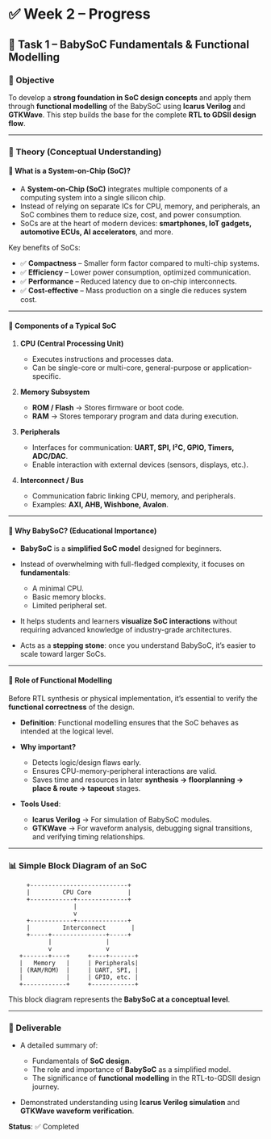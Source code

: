 # ✅ Week 2 – Progress

## 📌 Task 1 – BabySoC Fundamentals & Functional Modelling

### 🎯 Objective

To develop a **strong foundation in SoC design concepts** and apply them through **functional modelling** of the BabySoC using **Icarus Verilog** and **GTKWave**. This step builds the base for the complete **RTL to GDSII design flow**.

---

### 📖 Theory (Conceptual Understanding)

#### 🔹 What is a System-on-Chip (SoC)?

* A **System-on-Chip (SoC)** integrates multiple components of a computing system into a single silicon chip.
* Instead of relying on separate ICs for CPU, memory, and peripherals, an SoC combines them to reduce size, cost, and power consumption.
* SoCs are at the heart of modern devices: **smartphones, IoT gadgets, automotive ECUs, AI accelerators**, and more.

Key benefits of SoCs:

* ✅ **Compactness** – Smaller form factor compared to multi-chip systems.
* ✅ **Efficiency** – Lower power consumption, optimized communication.
* ✅ **Performance** – Reduced latency due to on-chip interconnects.
* ✅ **Cost-effective** – Mass production on a single die reduces system cost.

---

#### 🔹 Components of a Typical SoC

1. **CPU (Central Processing Unit)**

   * Executes instructions and processes data.
   * Can be single-core or multi-core, general-purpose or application-specific.

2. **Memory Subsystem**

   * **ROM / Flash** → Stores firmware or boot code.
   * **RAM** → Stores temporary program and data during execution.

3. **Peripherals**

   * Interfaces for communication: **UART, SPI, I²C, GPIO, Timers, ADC/DAC**.
   * Enable interaction with external devices (sensors, displays, etc.).

4. **Interconnect / Bus**

   * Communication fabric linking CPU, memory, and peripherals.
   * Examples: **AXI, AHB, Wishbone, Avalon**.

---

#### 🔹 Why BabySoC? (Educational Importance)

* **BabySoC** is a **simplified SoC model** designed for beginners.
* Instead of overwhelming with full-fledged complexity, it focuses on **fundamentals**:

  * A minimal CPU.
  * Basic memory blocks.
  * Limited peripheral set.
* It helps students and learners **visualize SoC interactions** without requiring advanced knowledge of industry-grade architectures.
* Acts as a **stepping stone**: once you understand BabySoC, it’s easier to scale toward larger SoCs.

---

#### 🔹 Role of Functional Modelling

Before RTL synthesis or physical implementation, it’s essential to verify the **functional correctness** of the design.

* **Definition**: Functional modelling ensures that the SoC behaves as intended at the logical level.

* **Why important?**

  * Detects logic/design flaws early.
  * Ensures CPU-memory-peripheral interactions are valid.
  * Saves time and resources in later **synthesis → floorplanning → place & route → tapeout** stages.

* **Tools Used**:

  * **Icarus Verilog** → For simulation of BabySoC modules.
  * **GTKWave** → For waveform analysis, debugging signal transitions, and verifying timing relationships.

---

### 📊 Simple Block Diagram of an SoC

```
     +---------------------------+
     |         CPU Core          |
     +------------+--------------+
                  |
                  v
     +------------+--------------+
     |         Interconnect       |
     +-----+---------------+-----+
           |               |
           v               v
   +-------+----+     +----+-------+
   |   Memory   |     | Peripherals|
   | (RAM/ROM)  |     | UART, SPI, |
   |            |     | GPIO, etc. |
   +------------+     +------------+
```

This block diagram represents the **BabySoC at a conceptual level**.

---

### 📝 Deliverable

* A detailed summary of:

  * Fundamentals of **SoC design**.
  * The role and importance of **BabySoC** as a simplified model.
  * The significance of **functional modelling** in the RTL-to-GDSII design journey.
* Demonstrated understanding using **Icarus Verilog simulation** and **GTKWave waveform verification**.

**Status**: ✅ Completed
